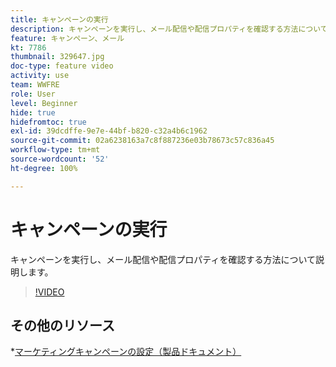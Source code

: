 ```yaml
---
title: キャンペーンの実行
description: キャンペーンを実行し、メール配信や配信プロパティを確認する方法について説明します。
feature: キャンペーン、メール
kt: 7786
thumbnail: 329647.jpg
doc-type: feature video
activity: use
team: WWFRE
role: User
level: Beginner
hide: true
hidefromtoc: true
exl-id: 39dcdffe-9e7e-44bf-b820-c32a4b6c1962
source-git-commit: 02a6238163a7c8f887236e03b78673c57c836a45
workflow-type: tm+mt
source-wordcount: '52'
ht-degree: 100%

---
```


# キャンペーンの実行

キャンペーンを実行し、メール配信や配信プロパティを確認する方法について説明します。

>[!VIDEO](https://video.tv.adobe.com/v/329647?quality=12)

## その他のリソース

*[マーケティングキャンペーンの設定（製品ドキュメント）](https://experienceleague.adobe.com/docs/campaign-classic/using/orchestrating-campaigns/orchestrate-campaigns/setting-up-marketing-campaigns.html?lang=ja)
